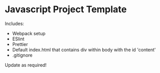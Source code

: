 # Javascript Project Template

Includes:
- Webpack setup
- ESlint
- Prettier
- Default index.html that contains div within body with the id 'content'
- .gitignore

Update as required!